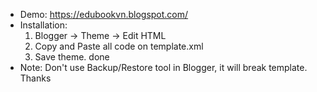 - Demo: https://edubookvn.blogspot.com/
- Installation:
  1. Blogger -> Theme -> Edit HTML
  2. Copy and Paste all code on template.xml
  3. Save theme. done
- Note: Don't use Backup/Restore tool in Blogger, it will break template. Thanks
